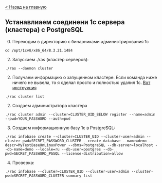 [< Назад на главную](README.md)

## Устанавлиаем соединени 1с сервера (кластера) с PostgreSQL
0. Переходим в директорию с бинарниками администрирования 1с

```
cd /opt/1cv8/x86_64/8.3.21.1484
```

2. Запускаем ./ras (кластер серверов):

```
./ras --daemon cluster
```

2. Получаем информацию о запущенном кластере. Если команда ниже ничего не вывела, то я сделал просто и полностью удалил 1с. [Вот инструкция](1c-uninstall.md)

```
./rac cluster list
```

2. Создаем администратора кластера

```
./rac cluster admin --cluster=CLUSTER_UID_BELOW register --name=admin --pwd=YOUR_PASSWORD --auth=pwd
```

3. Создаем информационную базу 1c в PostgreSQL:

```
./rac infobase create --cluster=CLUSTER_UID --cluster-user=admin --cluster-pwd=SECRET_PASSWORD_CLUSTER --create-database --name=demo --descr=MyTestBaseOnLinuxPower --dbms=PostgreSQL --db-server=localhost --db-name=demo --locale=ru --db-user=postgres --db-pwd=SECRET_PASSWORD_PGSQL --license-distribution=allow
```

4. Проверка:

```
./rac infobase --cluster=CLUSTER_UID --cluster-user=admin --cluster-pwd=SECRET_PASSWORD_CLUSTER summary list
```
